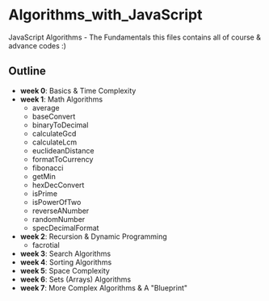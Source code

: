 # Algorithms_with_JavaScript
JavaScript Algorithms - The Fundamentals
this files contains all of course & advance codes :)

## Outline
- **week 0**: Basics & Time Complexity
- **week 1**: Math Algorithms
  - average
  - baseConvert
  - binaryToDecimal
  - calculateGcd
  - calculateLcm
  - euclideanDistance
  - formatToCurrency
  - fibonacci
  - getMin
  - hexDecConvert
  - isPrime
  - isPowerOfTwo
  - reverseANumber
  - randomNumber
  - specDecimalFormat
- **week 2**: Recursion & Dynamic Programming
  - facrotial
- **week 3**: Search Algorithms
- **week 4**: Sorting Algorithms
- **week 5**: Space Complexity
- **week 6**: Sets (Arrays) Algorithms
- **week 7**: More Complex Algorithms & A "Blueprint"
